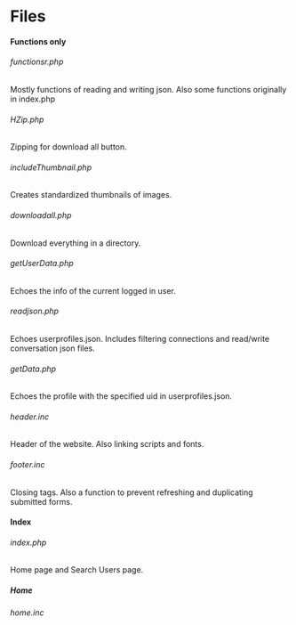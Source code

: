# Files

#### Functions only

###### functionsr.php

Mostly functions of reading and writing json. Also some functions originally in index.php

###### HZip.php

Zipping for download all button.

###### includeThumbnail.php

Creates standardized thumbnails of images.

###### downloadall.php

Download everything in a directory.

###### getUserData.php

Echoes the info of the current logged in user.

###### readjson.php

Echoes userprofiles.json. Includes filtering connections and read/write conversation json files.

###### getData.php

Echoes the profile with the specified uid in userprofiles.json.


###### header.inc

Header of the website. Also linking scripts and fonts.

###### footer.inc

Closing tags. Also a function to prevent refreshing and duplicating submitted forms.

#### Index

###### index.php

Home page and Search Users page.

##### Home

###### home.inc





